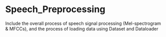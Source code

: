 # Speech_Preprocessing
Include the overall process of speech signal processing (Mel-spectrogram &amp; MFCCs), and the process of loading data using Dataset and Dataloader
